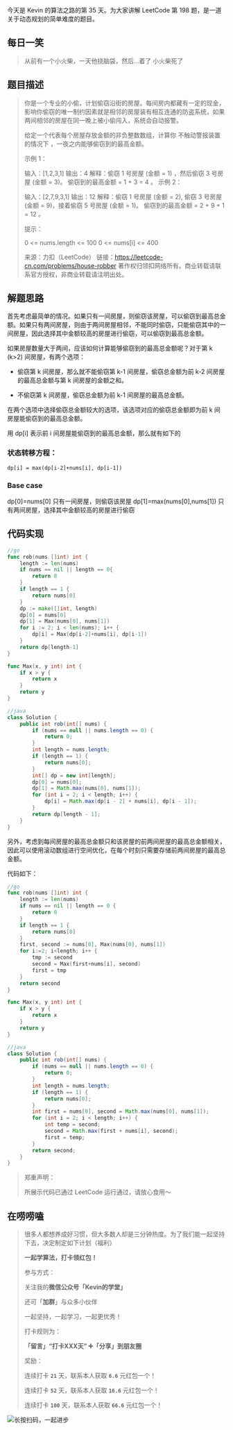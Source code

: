 今天是 Kevin 的算法之路的第 35 天。为大家讲解 LeetCode 第 198 题，是一道关于动态规划的简单难度的题目。



## 每日一笑

> 从前有一个小火柴，一天他挠脑袋，然后...着了 小火柴死了



## 题目描述

> 你是一个专业的小偷，计划偷窃沿街的房屋。每间房内都藏有一定的现金，影响你偷窃的唯一制约因素就是相邻的房屋装有相互连通的防盗系统，如果两间相邻的房屋在同一晚上被小偷闯入，系统会自动报警。
>
> 给定一个代表每个房屋存放金额的非负整数数组，计算你 不触动警报装置的情况下 ，一夜之内能够偷窃到的最高金额。
>
>  
>
> 示例 1：
>
> 输入：[1,2,3,1]
> 输出：4
> 解释：偷窃 1 号房屋 (金额 = 1) ，然后偷窃 3 号房屋 (金额 = 3)。
>      偷窃到的最高金额 = 1 + 3 = 4 。
> 示例 2：
>
> 输入：[2,7,9,3,1]
> 输出：12
> 解释：偷窃 1 号房屋 (金额 = 2), 偷窃 3 号房屋 (金额 = 9)，接着偷窃 5 号房屋 (金额 = 1)。
>      偷窃到的最高金额 = 2 + 9 + 1 = 12 。
>
>
> 提示：
>
> 0 <= nums.length <= 100
> 0 <= nums[i] <= 400
>
> 来源：力扣（LeetCode）
> 链接：https://leetcode-cn.com/problems/house-robber
> 著作权归领扣网络所有。商业转载请联系官方授权，非商业转载请注明出处。



## 解题思路

首先考虑最简单的情况。如果只有一间房屋，则偷窃该房屋，可以偷窃到最高总金额。如果只有两间房屋，则由于两间房屋相邻，不能同时偷窃，只能偷窃其中的一间房屋，因此选择其中金额较高的房屋进行偷窃，可以偷窃到最高总金额。

如果房屋数量大于两间，应该如何计算能够偷窃到的最高总金额呢？对于第 k (k>2) 间房屋，有两个选项：

- 偷窃第 k 间房屋，那么就不能偷窃第 k-1  间房屋，偷窃总金额为前 k-2  间房屋的最高总金额与第 k 间房屋的金额之和。

- 不偷窃第 k 间房屋，偷窃总金额为前 k-1 间房屋的最高总金额。

在两个选项中选择偷窃总金额较大的选项，该选项对应的偷窃总金额即为前 k 间房屋能偷窃到的最高总金额。

用 dp[i] 表示前 i 间房屋能偷窃到的最高总金额，那么就有如下的

### 状态转移方程：

`dp[i] = max(dp[i-2]+nums[i], dp[i-1])`



### Base case

dp[0]=nums[0]								只有一间房屋，则偷窃该房屋
dp[1]=max(nums[0],nums[1])	  只有两间房屋，选择其中金额较高的房屋进行偷窃




## 代码实现

```go
//go
func rob(nums []int) int {
    length := len(nums)
    if nums == nil || length == 0{
        return 0
    }
    if length == 1 {
        return nums[0]
    }
    dp := make([]int, length)
    dp[0] = nums[0]
    dp[1] = Max(nums[0], nums[1])
    for i := 2; i < len(nums); i++ {
        dp[i] = Max(dp[i-2]+nums[i], dp[i-1])
    }
    return dp[length-1]
}

func Max(x, y int) int {
	if x > y {
		return x
	}
	return y
}
```

```java
//java
class Solution {
    public int rob(int[] nums) {
        if (nums == null || nums.length == 0) {
            return 0;
        }
        int length = nums.length;
        if (length == 1) {
            return nums[0];
        }
        int[] dp = new int[length];
        dp[0] = nums[0];
        dp[1] = Math.max(nums[0], nums[1]);
        for (int i = 2; i < length; i++) {
            dp[i] = Math.max(dp[i - 2] + nums[i], dp[i - 1]);
        }
        return dp[length - 1];
    }
}
```



另外，考虑到每间房屋的最高总金额只和该房屋的前两间房屋的最高总金额相关，因此可以使用滚动数组进行空间优化，在每个时刻只需要存储前两间房屋的最高总金额。

代码如下：

```go
//go
func rob(nums []int) int {
	length := len(nums)
	if nums == nil || length == 0 {
		return 0
	}
	if length == 1 {
		return nums[0]
	}
	first, second := nums[0], Max(nums[0], nums[1])
	for i:=2; i<length; i++ {
		tmp := second
		second = Max(first+nums[i], second)
		first = tmp
	}
	return second
}

func Max(x, y int) int {
	if x > y {
		return x
	}
	return y
}
```

```java
//java
class Solution {
    public int rob(int[] nums) {
        if (nums == null || nums.length == 0) {
            return 0;
        }
        int length = nums.length;
        if (length == 1) {
            return nums[0];
        }
        int first = nums[0], second = Math.max(nums[0], nums[1]);
        for (int i = 2; i < length; i++) {
            int temp = second;
            second = Math.max(first + nums[i], second);
            first = temp;
        }
        return second;
    }
}
```



> 郑重声明：
>
> 所展示代码已通过 LeetCode 运行通过，请放心食用～



## 在唠唠嗑

> 很多人都想养成好习惯，但大多数人却是三分钟热度。为了我们能一起坚持下去，决定制定如下计划（福利）
>
> **一起学算法，打卡领红包！**
>
> 参与方式：
>
> 关注我的**微信公众号「Kevin的学堂」**
>
> 还可「**加群**」与众多小伙伴
>
> 一起坚持，一起学习，一起更优秀！
>
> 打卡规则为：
>
> **「留言」“打卡XXX天” ➕「分享」到朋友圈**
>
> 奖励：
>
> 连续打卡 **`21`** 天，联系本人获取 **`6.6`** 元红包一个！
>
> 连续打卡 **`52`** 天，联系本人获取 **`16.6`** 元红包一个！
>
> 连续打卡 **`100`** 天，联系本人获取 **`66.6`** 元红包一个！



![长按扫码，一起进步](http://wesub.ifree258.top/wesubQRCode-2.png)